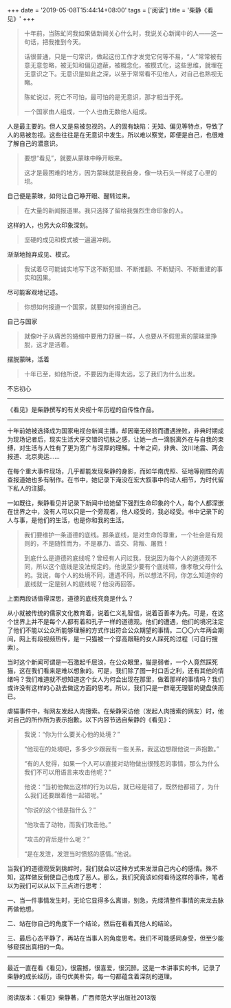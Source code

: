 +++
date = '2019-05-08T15:44:14+08:00'
tags = ['阅读']
title = '柴静《看见》'
+++

> 十年前，当陈虻问我如果做新闻关心什么时，我说关心新闻中的人——这一句话，把我推到今天。
>
> 话很普通，只是一句常识，做起这份工作才发觉它何等不易，“人”常常被有意无意忽略，被无知和偏见遮蔽，被概念化，被模式化，这些思维，就埋在无意识之下。无意识是如此之深，以至于常常看不见他人，对自己也熟视无睹。
>
> 陈虻说过，死亡不可怕，最可怕的是无意识，那才相当于死。
>
> 一个国家由人组成，一个人也由无数他人组成。

人是最主要的。但人又是易被忽视的。人的固有缺陷：无知、偏见等特点，导致了人的易被忽视。这些往往是在无意识中发生。所以难以察觉，即便是自己，也很难了解自己的潜意识。

> 要想“看见”，就要从蒙昧中睁开眼来。
>
> 这才是最困难的地方，因为蒙昧就是我自身，像一块石头一样成了心里的坝。

自己便是蒙昧，如何让自己睁开眼、醒转过来。

> 在大量的新闻报道里。我只选择了留给我强烈生命印象的人。

这样的人，也另大众印象深刻。

> 坚硬的成见和模式被一遍遍冲刷。

渐渐地抛弃成见、模式。

> 我试着尽可能诚实地写下这不断犯错、不断推翻、不断疑问、不断重建的事实和因果。

尽可能客观地记述。

> 你想如何报道一个国家，就要如何报道自己。

自己与国家

> 就像叶子从痛苦的蜷缩中要用力舒展一样，人也要从不假思索的蒙昧里挣脱，这才是活着。

摆脱蒙昧，活着

> 十年已至，如他所说，不要因为走得太远，忘了我们为什么出发。

不忘初心

---

《看见》是柴静撰写的有关央视十年历程的自传性作品。

---

十年前她被选择成为国家电视台新闻主播，却因毫无经验而遭遇挫败，非典时期成为现场记者后，现实生活犬牙交错的切肤之感，让她一点一滴脱离外在与自我的束缚，对生活与人性有了更为宽广与深厚的理解。十年之间，非典、汶川地震、两会报道、北京奥运……

在每个重大事件现场，几乎都能发现柴静的身影，而如华南虎照、征地等刚性的调查报道她也多有制作。在书中，她记录下淹没在宏大叙事中的动人细节，为时代留下私人的注脚。

一如既往，柴静看见并记录下新闻中给她留下强烈生命印象的个人，每个人都深嵌在世界之中，没有人可以只是一个旁观者，他人经受的，我必经受。书中记录下的人与事，是他们的生活，也是你和我的生活。

> 我们要维护一条道德的底线。那条底线，是对生命的尊重，一个社会是有规则的，不是随性而为，不是暴力、滥交、背叛、屠戮！
>
> 到底什么是道德的底线呢？曾经有人问过我，我说因为每个人的道德观不同，所以这个底线是没法规定的。他说至少要有个底线嘛，像孝敬父母什么的。我说，每个人的处境不同，遭遇不同，所以想法不同，你怎么知道你的底线就一定是别人的底线呢？他没再回答。

上面两段话值得深思，道德的底线究竟是什么？

从小就被传统的儒家文化教育着，说着仁义礼智信，说着百善孝为先。可是，在这个世界上并不是每个人都有着和孔子一样的道德观。他们的遭遇，他们的境况注定了他们不能以公众所能够理解的方式作出符合公众期望的事情。二〇〇六年两会期间，网上有段视频热传，是一只猫被一个穿高跟鞋的女人踩死的过程（可自行搜索）。

当时这个新闻可谓是一石激起千层浪，在公众眼里，猫是弱者，一个人竟然踩死猫，这在我们看来是难以想象的。可是，我们除了图一时口舌之利，还有其他的情绪吗？我们难道就不想知道这个女人为何会出现在那里，做着那样的事情吗？我们或许没有这样的心劲去做这方面的思考。所以，我们只是一群毫无理智的键盘侠而已。

虐猫事件中，有网友发起人肉搜索。在柴静采访他（发起人肉搜索的网友）时，他对自己的所作所为表示抱歉。以下内容节选自柴静的《看见》：

> 我说：“你为什么要关心他的处境？”
>
> “他现在的处境吧，多多少少跟我有一些关系，我这边想跟他说一声抱歉。”
>
> “有的人觉得，如果一个人可以直接对动物做出很残忍的事情，那么为什么我们不可以用语言来攻击他呢？”
>
> 他说：“当初他做出这样的行为以后，就已经是错了，既然他都错了，为什么我们还要跟着他一起错呢。”
>
> “你说的这个错是指什么？”
>
> “他攻击了动物，而我们攻击他。”
>
> “攻击的背后是什么呢？”
>
> “是在发泄，发泄当时愤怒的感情。”他说。

当我们的道德观受到挑衅时，我们就会以这种方式来发泄自己内心的感情。殊不知，这样做反倒使自己也成了恶人。那么，我们究竟该如何看待这样的事件，笔者以为我们可以从以下三点进行思考：

一、当一件事情发生时，无论它显得多么离谱，别急，先缕清整件事情的来龙去脉再做他想。

二、站在你自己的角度下一个结论，然后在看看其他人的结论。

三、最后心态平静了，再站在当事人的角度思考。我们不可能感同身受，但至少能够窥探出真相的一角。

---

最近一直在看《看见》，很震撼，很喜爱，很沉醉。这是一本讲事实的书，记录了柴静的成长经历，语句优美朴实，每一句都蕴含着深刻的道理。

---

阅读版本：《看见》柴静著，广西师范大学出版社2013版
